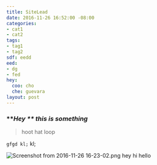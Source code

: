```yaml
---
title: SiteLead
date: 2016-11-26 16:52:00 -08:00
categories:
- cat1
- cat2
tags:
- tag1
- tag2
sdf: eedd
eed:
- dg
- fed
hey:
  coo: cho
  che: guevara
layout: post
---
```


### ***Hey ** this is something*

> hoot hat loop

`gfgd
kl;`
kl;

![Screenshot from 2016-11-26 16-23-02.png](/uploads/Screenshot%20from%202016-11-26%2016-23-02.png)
hey
hi hello